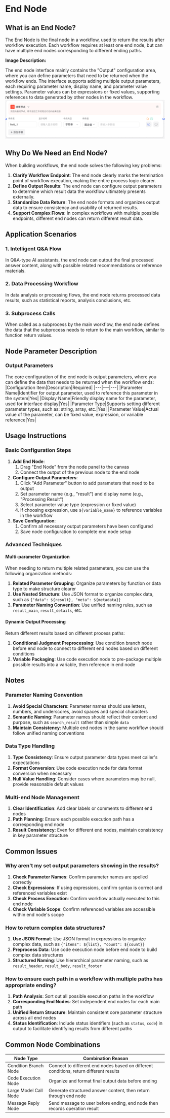 # End Node

## What is an End Node?
The End Node is the final node in a workflow, used to return the results after workflow execution. Each workflow requires at least one end node, but can have multiple end nodes corresponding to different ending paths.

**Image Description:**

The end node interface mainly contains the "Output" configuration area, where you can define parameters that need to be returned when the workflow ends. The interface supports adding multiple output parameters, each requiring parameter name, display name, and parameter value settings. Parameter values can be expressions or fixed values, supporting references to data generated by other nodes in the workflow.
![End Node](/static/img/End-node.png)

## Why Do We Need an End Node?
When building workflows, the end node solves the following key problems:
1. **Clarify Workflow Endpoint**: The end node clearly marks the termination point of workflow execution, making the entire process logic clearer.
2. **Define Output Results**: The end node can configure output parameters to determine which result data the workflow ultimately presents externally.
3. **Standardize Data Return**: The end node formats and organizes output data to ensure consistency and usability of returned results.
4. **Support Complex Flows**: In complex workflows with multiple possible endpoints, different end nodes can return different result data.

## Application Scenarios
### 1. Intelligent Q&A Flow
In Q&A-type AI assistants, the end node can output the final processed answer content, along with possible related recommendations or reference materials.
### 2. Data Processing Workflow
In data analysis or processing flows, the end node returns processed data results, such as statistical reports, analysis conclusions, etc.
### 3. Subprocess Calls
When called as a subprocess by the main workflow, the end node defines the data that the subprocess needs to return to the main workflow, similar to function return values.

## Node Parameter Description
### Output Parameters
The core configuration of the end node is output parameters, where you can define the data that needs to be returned when the workflow ends:
|Configuration Item|Description|Required|
|---|---|---|
|Parameter Name|Identifier for output parameter, used to reference this parameter in the system|Yes|
|Display Name|Friendly display name for the parameter, used for interface display|Yes|
|Parameter Type|Supports setting different parameter types, such as: string, array, etc.|Yes|
|Parameter Value|Actual value of the parameter, can be fixed value, expression, or variable reference|Yes|

## Usage Instructions
### Basic Configuration Steps
1. **Add End Node**:
    1. Drag "End Node" from the node panel to the canvas
    2. Connect the output of the previous node to the end node
2. **Configure Output Parameters**:
    1. Click "Add Parameter" button to add parameters that need to be output
    2. Set parameter name (e.g., "result") and display name (e.g., "Processing Result")
    3. Select parameter value type (expression or fixed value)
    4. If choosing expression, use `${variable_name}` to reference variables in the workflow
3. **Save Configuration**:
    1. Confirm all necessary output parameters have been configured
    2. Save node configuration to complete end node setup

### Advanced Techniques
#### Multi-parameter Organization
When needing to return multiple related parameters, you can use the following organization methods:
1. **Related Parameter Grouping**: Organize parameters by function or data type to make structure clearer
2. **Use Nested Structure**: Use JSON format to organize complex data, such as `{"data": ${result}, "meta": ${metadata}}`
3. **Parameter Naming Convention**: Use unified naming rules, such as `result_main`, `result_details`, etc.

#### Dynamic Output Processing
Return different results based on different process paths:
1. **Conditional Judgment Preprocessing**: Use condition branch node before end node to connect to different end nodes based on different conditions
2. **Variable Packaging**: Use code execution node to pre-package multiple possible results into a variable, then reference in end node

## Notes
### Parameter Naming Convention
1. **Avoid Special Characters**: Parameter names should use letters, numbers, and underscores, avoid spaces and special characters
2. **Semantic Naming**: Parameter names should reflect their content and purpose, such as `search_result` rather than simple `data`
3. **Maintain Consistency**: Multiple end nodes in the same workflow should follow unified naming conventions

### Data Type Handling
1. **Type Consistency**: Ensure output parameter data types meet caller's expectations
2. **Format Conversion**: Use code execution node for data format conversion when necessary
3. **Null Value Handling**: Consider cases where parameters may be null, provide reasonable default values

### Multi-end Node Management
1. **Clear Identification**: Add clear labels or comments to different end nodes
2. **Path Planning**: Ensure each possible execution path has a corresponding end node
3. **Result Consistency**: Even for different end nodes, maintain consistency in key parameter structure

## Common Issues
### Why aren't my set output parameters showing in the results?
1. **Check Parameter Names**: Confirm parameter names are spelled correctly
2. **Check Expressions**: If using expressions, confirm syntax is correct and referenced variables exist
3. **Check Process Execution**: Confirm workflow actually executed to this end node
4. **Check Variable Scope**: Confirm referenced variables are accessible within end node's scope

### How to return complex data structures?
1. **Use JSON Format**: Use JSON format in expressions to organize complex data, such as `{"items": ${list}, "count": ${count}}`
2. **Preprocess Data**: Use code execution node before end node to build complex data structures
3. **Structured Naming**: Use hierarchical parameter naming, such as `result_header`, `result_body`, `result_footer`

### How to ensure each path in a workflow with multiple paths has appropriate ending?
1. **Path Analysis**: Sort out all possible execution paths in the workflow
2. **Corresponding End Nodes**: Set independent end nodes for each main path
3. **Unified Return Structure**: Maintain consistent core parameter structure across all end nodes
4. **Status Identification**: Include status identifiers (such as `status`, `code`) in output to facilitate identifying results from different paths

## Common Node Combinations
|**Node Type**|**Combination Reason**|
|---|---|
|Condition Branch Node|Connect to different end nodes based on different conditions, return different results|
|Code Execution Node|Organize and format final output data before ending|
|Large Model Call Node|Generate structured answer content, then return through end node|
|Message Reply Node|Send message to user before ending, end node then records operation result| 